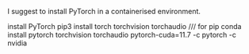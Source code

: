 I suggest to install PyTorch in a containerised environment.

install PyTorch
pip3 install torch torchvision torchaudio /// for pip
conda install pytorch torchvision torchaudio pytorch-cuda=11.7 -c pytorch -c nvidia
